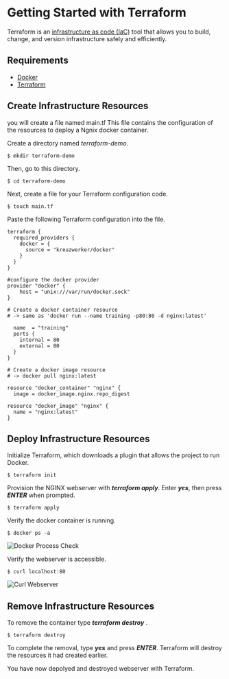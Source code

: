 # Getting Started with Terraform

Terraform is an [infrastructure as code (IaC)](https://www.terraform.io/docs/glossary#infrastructure-as-code) tool that allows you to build, change, and version infrastructure safely and efficiently. 

## Requirements
 
 - [Docker](https://www.docker.com/)
 - [Terraform](https://www.terraform.io/downloads.html) 
 
## Create Infrastructure Resources
you will create a file named main.tf  This file contains the configuration of the resources to deploy a Ngnix docker container.  

Create a directory named _terraform-demo_.

```shell
$ mkdir terraform-demo
```
Then, go to this directory.
```shell
$ cd terraform-demo
```


Next, create a file for your Terraform configuration code.

```shell
$ touch main.tf
```

Paste the following Terraform configuration into the file.

```hcl
terraform {
  required_providers {
    docker = {
      source = "kreuzwerker/docker"
    }
  }
}

#configure the docker provider
provider "docker" {
    host = "unix:///var/run/docker.sock"
}

# Create a docker container resource
# -> same as 'docker run --name training -p80:80 -d nginx:latest'

  name  = "training"
  ports {
    internal = 80
    external = 80
  }
}

# Create a docker image resource
# -> docker pull nginx:latest

resource "docker_container" "nginx" {
  image = docker_image.nginx.repo_digest

resource "docker_image" "nginx" {
  name = "nginx:latest"
}
```

## Deploy Infrastructure Resources
Initialize Terraform, which downloads a plugin that allows the project to run Docker. 

```shell
$ terraform init
```


Provision the NGINX webserver with ***_terraform apply_***.  Enter ***_yes_***, then press ***_ENTER_*** when prompted.

```shell
$ terraform apply
```

Verify the docker container is running. 
```shell
$ docker ps -a
```
<image title="Docker Process Check" alt="Docker Process Check" src="images/docker-ps-output.jpg">


Verify the webserver is accessible.
```shell 
$ curl localhost:80
```
<image title="Curl Webserver" alt="Curl Webserver" src="images/lnx-curl-localhost.jpg">

## Remove Infrastructure Resources

To remove the container type ***_terraform destroy_*** .

```shell
$ terraform destroy
```

To complete the removal, type ***_yes_*** and press ***_ENTER_***. Terraform will destroy the resources it had created earlier.

You have now depolyed and destroyed webserver with Terraform.
